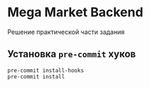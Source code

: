 # Mega Market Backend
Решение практической части задания 


## Установка `pre-commit` хуков
```
pre-commit install-hooks
pre-commit install
```
